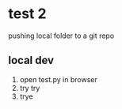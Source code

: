 # test 2

pushing local folder to a git repo

## local dev
1. open test.py in browser
2. try try
3. trye 
